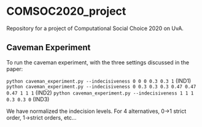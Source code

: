 # COMSOC2020_project

Repository for a project of Computational Social Choice 2020 on UvA.

## Caveman Experiment

To run the caveman experiment, with the three settings discussed in the paper:

`python caveman_experiment.py --indecisiveness 0 0 0 0.3 0.3 1` (IND1)
`python caveman_experiment.py --indecisiveness 0 0.3 0.3 0.3 0.47 0.47 0.47 1 1 1` (IND2)
`python caveman_experiment.py --indecisiveness 1 1 1 0.3 0.3 0` (IND3)

We have normalized the indecision levels. For 4 alternatives, 0→1 strict order, 1→strict orders, etc...